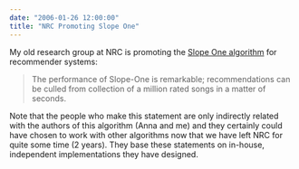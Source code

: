 ```yaml
---
date: "2006-01-26 12:00:00"
title: "NRC Promoting Slope One"
---
```




My old research group at NRC is promoting the [Slope One algorithm](https://lemire.me/fr/abstracts/SDM2005.html) for recommender systems:

> The performance of Slope-One is remarkable; recommendations can be culled from collection of a million rated songs in a matter of seconds.


Note that the people who make this statement are only indirectly related with the authors of this algorithm (Anna and me) and they certainly could have chosen to work with other algorithms now that we have left NRC for quite some time (2 years). They base these statements on in-house, independent implementations they have designed.


